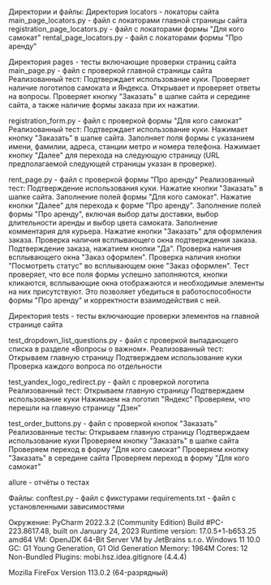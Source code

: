 Директории и файлы: 
Директория locators - локаторы сайта
main_page_locators.py - файл с локаторами главной страницы сайта
registration_page_locators.py - файл с локаторами формы "Для кого самокат"
rental_page_locators.py - файл с локаторами формы "Про аренду"

Директория pages - тесты включающие проверки страниц сайта
main_page.py - файл с проверкой главной страницы сайта
Реализованный тест:
Подтверждает использование куки.
Проверяет наличие логотипов самоката и Яндекса.
Открывает и проверяет ответы на вопросы.
Проверяет кнопку "Заказать" в шапке сайта и середине сайта, а также наличие формы заказа при их нажатии.

registration_form.py - файл с проверкой формы "Для кого самокат"
Реализованный тест:
Подтверждает использование куки.
Нажимает кнопку "Заказать" в шапке сайта.
Заполняет поля формы с указанием имени, фамилии, адреса, станции метро и номера телефона.
Нажимает кнопку "Далее" для перехода на следующую страницу (URL предполагаемой следующей страницы указан в проверке).

rent_page.py - файл с проверкой формы "Про аренду"
Реализованный тест:
Подтверждение использования куки.
Нажатие кнопки "Заказать" в шапке сайта.
Заполнение полей формы "Для кого самокат".
Нажатие кнопки "Далее" для перехода к форме "Про аренду".
Заполнение полей формы "Про аренду", включая выбор даты доставки, выбор длительности аренды и выбор цвета самоката.
Заполнение комментария для курьера.
Нажатие кнопки "Заказать" для оформления заказа.
Проверка наличия всплывающего окна подтверждения заказа.
Подтверждение заказа, нажатием кнопки "Да".
Проверка наличия всплывающего окна "Заказ оформлен".
Проверка наличия кнопки "Посмотреть статус" во всплывающем окне "Заказ оформлен".
Тест проверяет, что все поля формы успешно заполняются, кнопки кликаются, всплывающие окна отображаются и необходимые элементы на них присутствуют. Это позволяет убедиться в работоспособности формы "Про аренду" и корректности взаимодействия с ней.

Директория tests - тесты включающие проверки элементов на главной странице сайта

test_dropdown_list_questions.py  - файл с проверкой выпадающего списка в разделе «Вопросы о важном».
Реализованный тест:
Открываем главную страницу
Подтверждаем использование куки
Проверка каждого вопроса по отдельности

test_yandex_logo_redirect.py - файл c проверкой логотипа 
Реализованный тест:
Открываем главную страницу
Подтверждаем использование куки
Нажимаем на логотип "Яндекс"
Проверяем, что перешли на главную страницу "Дзен"

test_order_buttons.py - файл с проверкой кнопок "Заказать"
Реализованные тесты:
Открываем главную страницу
Подтверждаем использование куки
Проверяем кнопку "Заказать" в шапке сайта
Проверяем переход в форму "Для кого самокат"
Проверяем кнопку "Заказать" в середине сайта
Проверяем переход в форму "Для кого самокат"

allure - отчёты о тестах

Файлы:
conftest.py - файл с фикстурами
requirements.txt - файл с установленными зависимостями

Окружение:
PyCharm 2022.3.2 (Community Edition)
Build #PC-223.8617.48, built on January 24, 2023
Runtime version: 17.0.5+1-b653.25 amd64
VM: OpenJDK 64-Bit Server VM by JetBrains s.r.o.
Windows 11 10.0
GC: G1 Young Generation, G1 Old Generation
Memory: 1964M
Cores: 12
Non-Bundled Plugins:
mobi.hsz.idea.gitignore (4.4.4)

Mozilla FireFox Version 113.0.2 (64-разрядный)

